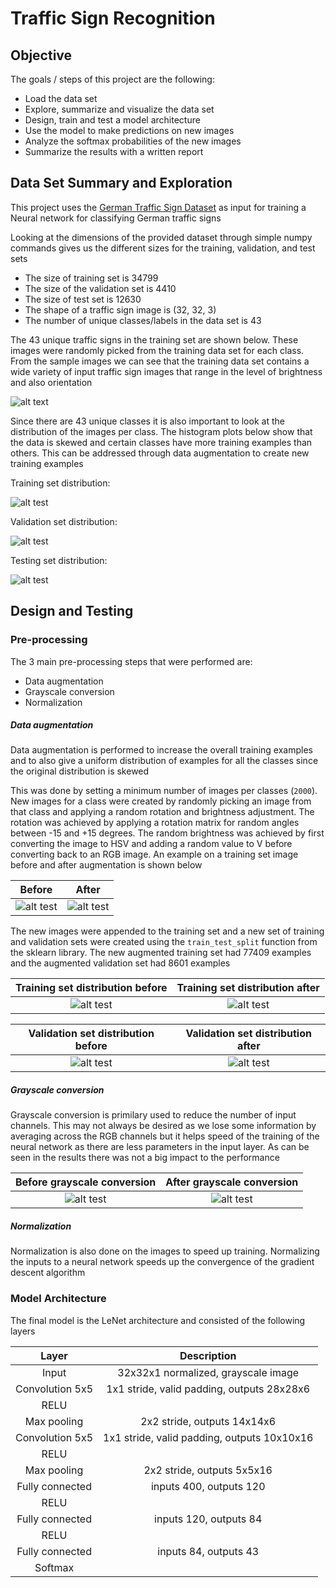 # **Traffic Sign Recognition**

## Objective

The goals / steps of this project are the following:
* Load the data set 
* Explore, summarize and visualize the data set
* Design, train and test a model architecture
* Use the model to make predictions on new images
* Analyze the softmax probabilities of the new images
* Summarize the results with a written report


[//]: # (Image References)

[image1]: ./writeup/images/diff_class_img.jpg "diff_class_img"
[image2]: ./writeup/images/train_hist.jpg "train_hist"
[image3]: ./writeup/images/valid_hist.jpg "valid_hist"
[image4]: ./writeup/images/test_hist.jpg "test_hist"
[image5]: ./writeup/images/test_img.jpg "test_img"
[image6]: ./writeup/images/augment_img.jpg "augment_img"
[image7]: ./writeup/images/train_hist_aug.jpg "train_hist_aug"
[image8]: ./writeup/images/valid_hist_aug.jpg "valid_hist_aug"
[image9]: ./writeup/images/gray_before.jpg "gray_before"
[image10]: ./writeup/images/gray_after.jpg "gray_after"

## Data Set Summary and Exploration

This project uses the [German Traffic Sign Dataset](http://benchmark.ini.rub.de/?section=gtsrb&subsection=dataset) as input for training a Neural network for classifying German traffic signs

Looking at the dimensions of the provided dataset through simple numpy commands gives us the different sizes for the training, validation, and test sets

* The size of training set is 34799
* The size of the validation set is 4410
* The size of test set is 12630
* The shape of a traffic sign image is (32, 32, 3)
* The number of unique classes/labels in the data set is 43

The 43 unique traffic signs in the training set are shown below. These images were randomly picked from the training data set for each class. From the sample images we can see that the training data set contains a wide variety of input traffic sign images that range in the level of brightness and also orientation

![alt text][image1]

Since there are 43 unique classes it is also important to look at the distribution of the images per class. The histogram plots below show that the data is skewed and certain classes have more training examples than others. This can be addressed through data augmentation to create new training examples

Training set distribution:

![alt test][image2]

Validation set distribution:

![alt test][image3]

Testing set distribution:

![alt test][image4]

## Design and Testing

### Pre-processing

The 3 main pre-processing steps that were performed are:

* Data augmentation
* Grayscale conversion
* Normalization

##### Data augmentation

Data augmentation is performed to increase the overall training examples and to also give a uniform distribution of examples for all the classes since the original distribution is skewed

This was done by setting a minimum number of images per classes (`2000`). New images for a class were created by randomly picking an image from that class and applying a random rotation and brightness adjustment. The rotation was achieved by applying a rotation matrix for random angles between -15 and +15 degrees. The random brightness was achieved by first converting the image to HSV and adding a random value to V before converting back to an RGB image. An example on a training set image before and after augmentation is shown below

Before               |  After
:-------------------:|:-------------------:
![alt test][image5]  |![alt test][image6]

The new images were appended to the training set and a new set of training and validation sets were created using the `train_test_split` function from the sklearn library. The new augmented training set had 77409 examples and the augmented validation set had 8601 examples

Training set distribution before    |  Training set distribution after
:----------------------------------:|:----------------------------------:
![alt test][image2]                 |![alt test][image7]

Validation set distribution before    |  Validation set distribution after
:------------------------------------:|:------------------------------------:
![alt test][image3]                   |![alt test][image8]

##### Grayscale conversion

Grayscale conversion is primilary used to reduce the number of input channels. This may not always be desired as we lose some information by averaging across the RGB channels but it helps speed of the training of the neural network as there are less parameters in the input layer. As can be seen in the results there was not a big impact to the performance

Before grayscale conversion    |  After grayscale conversion
:-----------------------------:|:-----------------------------:
![alt test][image9]            |![alt test][image10]

##### Normalization

Normalization is also done on the images to speed up training. Normalizing the inputs to a neural network speeds up the convergence of the gradient descent algorithm

### Model Architecture

The final model is the LeNet architecture and consisted of the following layers

| Layer         		|     Description	        					| 
|:---------------------:|:---------------------------------------------:| 
| Input         		| 32x32x1 normalized, grayscale image			| 
| Convolution 5x5     	| 1x1 stride, valid padding, outputs 28x28x6 	|
| RELU					|												|
| Max pooling	      	| 2x2 stride,  outputs 14x14x6	 				|
| Convolution 5x5	    | 1x1 stride, valid padding, outputs 10x10x16 	|
| RELU					|												|
| Max pooling	      	| 2x2 stride,  outputs 5x5x16	 				|
| Fully connected		| inputs 400, outputs 120						|
| RELU					|												|
| Fully connected		| inputs 120, outputs 84						|
| RELU					|												|
| Fully connected		| inputs 84, outputs 43							|
| Softmax				| 	        									|
